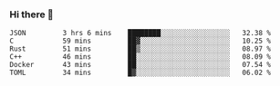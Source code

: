 ### Hi there 👋

<!--
**WShiBin/WShiBin** is a ✨ _special_ ✨ repository because its `README.md` (this file) appears on your GitHub profile.

Here are some ideas to get you started:

- 🔭 I’m currently working on ...
- 🌱 I’m currently learning ...
- 👯 I’m looking to collaborate on ...
- 🤔 I’m looking for help with ...
- 💬 Ask me about ...
- 📫 How to reach me: ...
- 😄 Pronouns: ...
- ⚡ Fun fact: ...
-->

<!--START_SECTION:waka-->

```text
JSON         3 hrs 6 mins    ████████░░░░░░░░░░░░░░░░░   32.38 %
C            59 mins         ██▓░░░░░░░░░░░░░░░░░░░░░░   10.25 %
Rust         51 mins         ██▒░░░░░░░░░░░░░░░░░░░░░░   08.97 %
C++          46 mins         ██░░░░░░░░░░░░░░░░░░░░░░░   08.09 %
Docker       43 mins         ██░░░░░░░░░░░░░░░░░░░░░░░   07.54 %
TOML         34 mins         █▓░░░░░░░░░░░░░░░░░░░░░░░   06.02 %
```

<!--END_SECTION:waka-->

